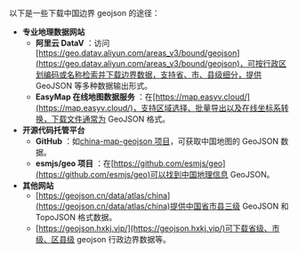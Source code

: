 以下是一些下载中国边界 geojson 的途径：

* **专业地理数据网站**
  * **阿里云 DataV** ：访问[https://geo.datav.aliyun.com/areas_v3/bound/geojson](https://geo.datav.aliyun.com/areas_v3/bound/geojson)，可按行政区划编码或名称检索并下载边界数据，支持省、市、县级细分，提供 GeoJSON 等多种数据输出形式。
  * **EasyMap 在线地图数据服务** ：在[https://map.easyv.cloud/](https://map.easyv.cloud/)，支持区域选择、批量导出以及在线坐标系转换，下载文件通常为 GeoJSON 格式。
* **开源代码托管平台**
  * **GitHub** ：如[china-map-geojson 项目](https://github.com/twobin/china-map-geojson/)，可获取中国地图的 GeoJSON 数据。
  * **esmjs/geo 项目** ：在[https://github.com/esmjs/geo](https://github.com/esmjs/geo)可以找到中国地理信息 GeoJSON。
* **其他网站**
  * [https://geojson.cn/data/atlas/china](https://geojson.cn/data/atlas/china)提供中国省市县三级 GeoJSON 和 TopoJSON 格式数据。
  * [https://geojson.hxkj.vip/](https://geojson.hxkj.vip/)可下载省级、市级、区县级 geojson 行政边界数据等。


